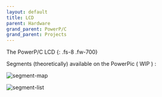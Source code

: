 ```yaml
---
layout: default
title: LCD
parent: Hardware
grand_parent: PowerP/C
grand_parent: Projects
---
```


The PowerP/C LCD
{: .fs-8 .fw-700}


Segments (theoretically) available on the PowerPic ( WIP ) :

![segment-map](docs/lcd-segment-map.png)

![segment-list](docs/lcd-segment-chart.svg)